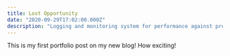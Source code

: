 ```yaml
---
title: Lost Opportunity
date: "2020-09-29T17:02:00.000Z"
description: "Logging and monitoring system for performance against production targets"
---
```


This is my first portfolio post on my new blog! How exciting!
